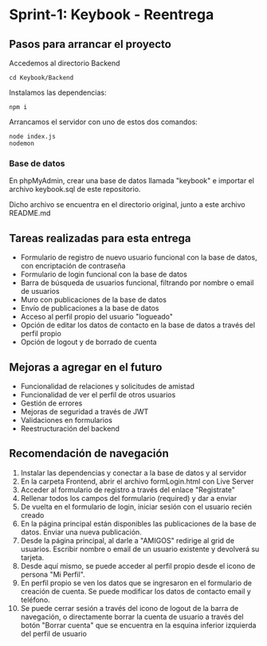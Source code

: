 # Sprint-1: Keybook - Reentrega 
## Pasos para arrancar el proyecto
Accedemos al directorio Backend

 ```
cd Keybook/Backend
```
Instalamos las dependencias:

```
npm i
```
Arrancamos el servidor con uno de estos dos comandos:
```
node index.js  
nodemon
```
### Base de datos
En phpMyAdmin, crear una base de datos llamada "keybook" e importar el archivo keybook.sql de este repositorio.

Dicho archivo se encuentra en el directorio original, junto a este archivo README.md

## Tareas realizadas para esta entrega
- Formulario de registro de nuevo usuario funcional con la base de datos, con encriptación de contraseña 
- Formulario de login funcional con la base de datos
- Barra de búsqueda de usuarios funcional, filtrando por nombre o email de usuarios
- Muro con publicaciones de la base de datos
- Envío de publicaciones a la base de datos
- Acceso al perfil propio del usuario "logueado"
- Opción de editar los datos de contacto en la base de datos a través del perfil propio
- Opción de logout y de borrado de cuenta


## Mejoras a agregar en el futuro 

- Funcionalidad de relaciones y solicitudes de amistad
- Funcionalidad de ver el perfil de otros usuarios
- Gestión de errores
- Mejoras de seguridad a través de JWT
- Validaciones en formularios
- Reestructuración del backend


## Recomendación de navegación
1. Instalar las dependencias y conectar a la base de datos y al servidor
2. En la carpeta Frontend, abrir el archivo formLogin.html con Live Server
3. Acceder al formulario de registro a través del enlace "Registrate"
4. Rellenar todos los campos del formulario (required) y dar a enviar
5. De vuelta en el formulario de login, iniciar sesión con el usuario recién creado
6. En la página principal están disponibles las publicaciones de la base de datos. Enviar una nueva publicación.
7. Desde la página principal, al darle a "AMIGOS" redirige al grid de usuarios. Escribir nombre o email de un usuario existente y devolverá su tarjeta.
8. Desde aquí mismo, se puede acceder al perfil propio desde el icono de persona "Mi Perfil".
9. En perfil propio se ven los datos que se ingresaron en el formulario de creación de cuenta. Se puede modificar los datos de contacto email y teléfono.
10. Se puede cerrar sesión a través del icono de logout de la barra de navegación, o directamente borrar la cuenta de usuario a través del botón "Borrar cuenta" que se encuentra en la esquina inferior izquierda del perfil de usuario

